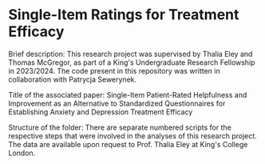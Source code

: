 # Single-Item Ratings for Treatment Efficacy

Brief description: 
This research project was supervised by Thalia Eley and Thomas McGregor, as part of a King's Undergraduate Research Fellowship in 2023/2024. The code present in this repository was written in collaboration with Patrycja Sewerynek.

Title of the associated paper: 
Single-Item Patient-Rated Helpfulness and Improvement as an Alternative to Standardized Questionnaires for Establishing Anxiety and Depression Treatment Efficacy

Structure of the folder: 
There are separate numbered scripts for the respective steps that were involved in the analyses of this research project. The data are available upon request to Prof. Thalia Eley at King's College London. 


